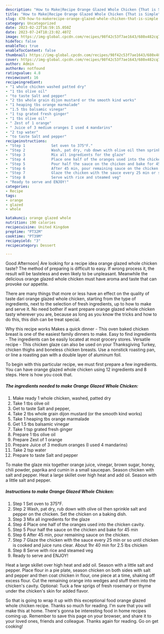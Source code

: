 ```yaml
---
description: "How to Make|Recipe Orange Glazed Whole Chicken {That is Simple"
title: "How to Make|Recipe Orange Glazed Whole Chicken {That is Simple"
slug: 470-how-to-makerecipe-orange-glazed-whole-chicken-that-is-simple
category: Uncategorized
date: 2023-02-22T16:59:15.050Z
date: 2023-07-24T18:23:02.407Z
image: https://img-global.cpcdn.com/recipes/98f42c53f7ae1643/680x482cq70/orange-glazed-whole-chicken-recipe-main-photo.jpg
hideToc: false
enableToc: true
enableTocContent: false
thumbnail: https://img-global.cpcdn.com/recipes/98f42c53f7ae1643/680x482cq70/orange-glazed-whole-chicken-recipe-main-photo.jpg
cover: https://img-global.cpcdn.com/recipes/98f42c53f7ae1643/680x482cq70/orange-glazed-whole-chicken-recipe-main-photo.jpg
author: Admin
authorAv: notfound
ratingvalue: 4.8
reviewcount: 16
recipeingredient:
- "1 whole chicken washed patted dry"
- "1 tbs olive oil"
- "to taste Salt and pepper"
- "2 tbs whole grain dijon mustard or the smooth kind works"
- "1 heaping tbs orange marmalade"
- "1.5 tbs balsamic vinegar"
- "1 tsp grated fresh ginger"
- "1 tbs olive oil"
- " Zest of 1 orange"
- " Juice of 3 medium oranges I used 4 mandarins"
- "2 tsp water"
- "to taste Salt and pepper"
recipeinstructions:
- "Step 1            Set oven to 375°F."
- "Step 2            Wash, pat dry, rub down with olive oil then sprinkle salt and pepper on the chicken. Set the chicken on a baking dish."
- "Step 3            Mix all ingredients for the glaze"
- "Step 4            Place one half of the oranges used into the chicken cavity."
- "Step 5            Pour half the sauce on the chicken and bake for 45 min"
- "Step 6            After 45 min, pour remaining sauce on the chicken."
- "Step 7            Glaze the chicken with the sauce every 25 min or so until chicken is cooked and juice runs clear. About 1hr 40 min for 2.5 lbs chicken"
- "Step 8            Serve with rice and steamed veg"
- "Ready to serve and ENJOY!"
categories:
- Recipe
tags:
- orange
- glazed
- whole

katakunci: orange glazed whole 
nutrition: 190 calories
recipecuisine: United Kingdom
preptime: "PT32M"
cooktime: "PT39M"
recipeyield: "3"
recipecategory: Dessert

---
```



Good Afternoon| Are looking for a recipe idea orange glazed whole chicken taste? The method of preparing is difficult to easy. If wrong process it, the result will be tasteless and even likely to be unpleasant. Meanwhile the delicious orange glazed whole chicken must have aroma and taste that can provoke our appetite.






There are many things that more or less have an effect on the quality of taste dari orange glazed whole chicken, starting from the type of ingredients, next to the selection of fresh ingredients, up to how to make and serve it. No need bother if want prepare orange glazed whole chicken tasty wherever you are, because as long as you know the tricks and how to do this, this dish can be treat  special.


Why this recipe works Makes a quick dinner - This oven baked chicken breast is one of the easiest family dinners to make. Easy to find ingredients - The ingredients can be easily located at most grocery stores. Versatile recipe - This chicken glaze can also be used on your Thanksgiving Turkey, chicken thighs and boneless chicken breasts. Use a nonstick roasting pan, or line a roasting pan with a double layer of aluminum foil.


To begin with this particular recipe, we must first prepare a few ingredients. You can have orange glazed whole chicken using 12 ingredients and 8 steps. Here is how you cook that.

<!--inarticleads1-->

##### The ingredients needed to make Orange Glazed Whole Chicken:

1. Make ready 1 whole chicken, washed, patted dry
1. Take 1 tbs olive oil
1. Get to taste Salt and pepper,
1. Take 2 tbs whole grain dijon mustard (or the smooth kind works)
1. Take 1 heaping tbs orange marmalade
1. Get 1.5 tbs balsamic vinegar
1. Take 1 tsp grated fresh ginger
1. Prepare 1 tbs olive oil
1. Prepare  Zest of 1 orange
1. Prepare  Juice of 3 medium oranges (I used 4 mandarins)
1. Take 2 tsp water
1. Prepare to taste Salt and pepper


To make the glaze mix together orange juice, vinegar, brown sugar, honey, chili powder, paprika and cumin in a small saucepan. Season chicken with salt and pepper. Heat a large skillet over high heat and add oil. Season with a little salt and pepper. 

<!--inarticleads2-->

##### Instructions to make Orange Glazed Whole Chicken:

1. Step 1            Set oven to 375°F.
1. Step 2            Wash, pat dry, rub down with olive oil then sprinkle salt and pepper on the chicken. Set the chicken on a baking dish.
1. Step 3            Mix all ingredients for the glaze
1. Step 4            Place one half of the oranges used into the chicken cavity.
1. Step 5            Pour half the sauce on the chicken and bake for 45 min
1. Step 6            After 45 min, pour remaining sauce on the chicken.
1. Step 7            Glaze the chicken with the sauce every 25 min or so until chicken is cooked and juice runs clear. About 1hr 40 min for 2.5 lbs chicken
1. Step 8            Serve with rice and steamed veg
1. Ready to serve and ENJOY!

Heat a large skillet over high heat and add oil. Season with a little salt and pepper. Place flour in a pie plate, season chicken on both sides with salt and pepper and then coat chicken in flour, one piece at a time, shaking off excess flour. Cut the remaining orange into wedges and stuff them into the chicken&#39;s cavity. Optional: Tuck a few sprigs of fresh rosemary or thyme under the chicken&#39;s skin for added flavor. 

So that is going to wrap it up with this exceptional food orange glazed whole chicken recipe. Thanks so much for reading. I'm sure that you will make this at home. There's gonna be interesting food in home recipes coming up. Remember to save this page on your browser, and share it to your loved ones, friends and colleague. Thanks again for reading. Go on get cooking!
